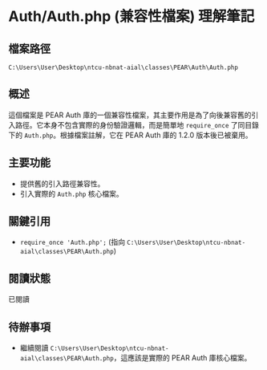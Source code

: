 # Auth/Auth.php (兼容性檔案) 理解筆記

## 檔案路徑
`C:\Users\User\Desktop\ntcu-nbnat-aial\classes\PEAR\Auth\Auth.php`

## 概述
這個檔案是 PEAR Auth 庫的一個兼容性檔案，其主要作用是為了向後兼容舊的引入路徑。它本身不包含實際的身份驗證邏輯，而是簡單地 `require_once` 了同目錄下的 `Auth.php`。根據檔案註解，它在 PEAR Auth 庫的 1.2.0 版本後已被棄用。

## 主要功能
- 提供舊的引入路徑兼容性。
- 引入實際的 `Auth.php` 核心檔案。

## 關鍵引用
- `require_once 'Auth.php';` (指向 `C:\Users\User\Desktop\ntcu-nbnat-aial\classes\PEAR\Auth.php`)

## 閱讀狀態
已閱讀

## 待辦事項
- 繼續閱讀 `C:\Users\User\Desktop\ntcu-nbnat-aial\classes\PEAR\Auth.php`，這應該是實際的 PEAR Auth 庫核心檔案。
